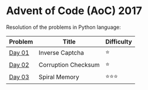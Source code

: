 # Advent of Code (AoC) 2017

Resolution of the problems in Python language:

| Problem      | Title                              | Difficulty                     |
| ------------ | ---------------------------------- | ------------------------------ |
| [Day 01](01) | Inverse Captcha                    | :star:                         |
| [Day 02](02) | Corruption Checksum                | :star:                         |
| [Day 03](03) | Spiral Memory                      | :star::star::star:             |

